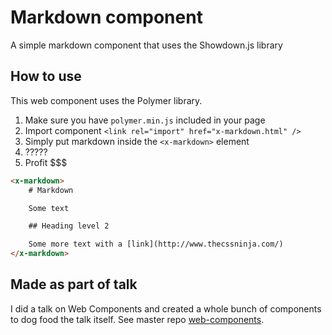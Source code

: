 # Markdown component

A simple markdown component that uses the Showdown.js library

## How to use

This web component uses the Polymer library.

1. Make sure you have `polymer.min.js` included in your page
2. Import component `<link rel="import" href="x-markdown.html" />`
3. Simply put markdown inside the `<x-markdown>` element
4. ?????
5. Profit $$$

```html
<x-markdown>
    # Markdown

    Some text

    ## Heading level 2

    Some more text with a [link](http://www.thecssninja.com/)
</x-markdown>
```

## Made as part of talk

I did a talk on Web Components and created a whole bunch of components to dog food the talk itself. See master repo [web-components](https://github.com/ryanseddon/web-components).